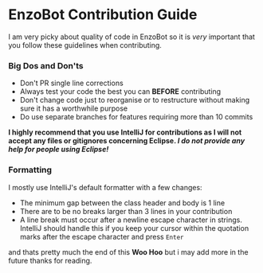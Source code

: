 # EnzoBot Contribution Guide
I am very picky about quality of code in EnzoBot so it is *very* important that you follow these guidelines when contributing.

### Big Dos and Don'ts
 - Don't PR single line corrections
 - Always test your code the best you can **BEFORE** contributing
 - Don't change code just to reorganise or to restructure without making sure it has a worthwhile purpose
 - Do use separate branches for features requiring more than 10 commits

**I highly recommend that you use IntelliJ for contributions as I will not accept any files or gitignores concerning Eclipse. *I do not provide any help for people using Eclipse!***
### Formatting
 I mostly use IntelliJ's default formatter with a few changes:
 - The minimum gap between the class header and body is 1 line
 - There are to be no breaks larger than 3 lines in your contribution
 - A line break must occur after a newline escape character in strings. IntelliJ should handle this if you keep your cursor within the quotation marks after the escape character and press `Enter`

and thats pretty much the end of this **Woo Hoo** but i may add more in the future thanks for reading.
